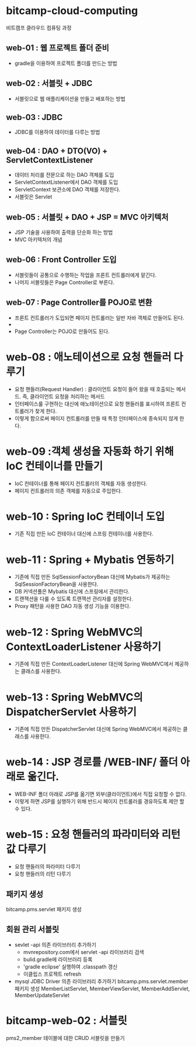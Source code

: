 # bitcamp-cloud-computing
비트캠프 클라우드 컴퓨팅 과정

## web-01 : 웹 프로젝트 폴더 준비
- gradle을 이용하여 프로젝트 폴더를 만드는 방법

## web-02 : 서블릿 + JDBC
- 서블릿으로 웹 애플리케이션을 만들고 배포하는 방법

## web-03 : JDBC
- JDBC를 이용하여 데이터를 다루는 방법

## web-04 : DAO + DTO(VO) + ServletContextListener
- 데이터 처리를 전문으로 하는 DAO 객체를 도입
- ServletContextListener에서 DAO 객체를 도입
- ServletContext 보관소에 DAO 객체를 저장한다.
- 서블릿은 Servlet

## web-05 : 서블릿 + DAO + JSP = MVC 아키텍처
- JSP 기술을 사용하여 출력을 단순화 하는 방법
- MVC 아키텍처의 개념


## web-06 : Front Controller 도입
- 서블릿들이 공통으로 수행하는 작업을 프론트 컨트롤러에게 맡긴다.
- 나머지 서블릿들은 Page Controller로 부른다.

## web-07 : Page Controller를 POJO로 변환
- 프론트 컨트롤러가 도입되면 페이지 컨트롤러는 일반 자바 객체로 만들어도 된다.
- 
- Page Controller는 POJO로 만들어도 된다.


# web-08 : 애노테이션으로 요청 핸들러 다루기
- 요청 핸들러(Request Handler) : 클라이언트 요청이 들어 왔을 때 호출되는 메서드.
  즉, 클라이언트 요청을 처리하는 메서드
- 인터페이스룰 구현하는 대신에 애노테이션으로 요청 핸들러를 표시하여 프론트 컨트롤러가 찾게 한다.
- 이렇게 함으로써 페이지 컨트롤러를 만들 때 특정 인터페이스에 종속되지 않게 한다.

# web-09 :객체 생성을 자동화 하기 위해 IoC 컨테이너를 만들기
- IoC 컨테이너를 통해 페이지 컨트롤러의 객체를 자동 생성한다.
- 페이지 컨트롤러의 의존 객체를 자동으로 주입한다.

# web-10 : Spring IoC 컨테이너 도입
- 기존 직접 만든 IoC 컨테이너 대신에 스프링 컨테이너를 사용한다.

# web-11 : Spring + Mybatis 연동하기
- 기존에 직접 만든 SqlSessionFactoryBean 대신에 Mybatis가 제공하는 SqlSessionFactoryBean을 사용한다. 
- DB 커넥션풀은 Mybatis 대신에 스프링에서 관리한다. 
- 트랜잭션을 다룰 수 있도록 트랜잭션 관리자를 설정한다. 
- Proxy 패턴을 사용한 DAO 자동 생성 기능을 이용한다.

# web-12 : Spring WebMVC의 ContextLoaderListener 사용하기
- 기존에 직접 만든 ContextLoaderListener 대신에 Spring WebMVC에서 제공하는 클래스를 사용한다.

# web-13 : Spring WebMVC의 DispatcherServlet 사용하기
- 기존에 직접 만든 DispatcherServlet 대신에 Spring WebMVC에서 제공하는 클래스를 사용한다.

# web-14 : JSP 경로를 /WEB-INF/ 폴더 아래로 옮긴다.
- WEB-INF 폴더 아래로 JSP를 옮기면 외부(클라이언트)에서 직접 요청할 수 없다.
- 이렇게 하면 JSP를 실행하기 위해 반드시 페이지 컨트롤러를 경유하도록 제안 할 수 있다.

# web-15 : 요청 핸들러의 파라미터와 리턴 값 다루기
- 요청 핸들러의 파라미터 다루기 
- 요청 핸들러의 리턴 다루기

## 패키지 생성
bitcamp.pms.servlet 패키지 생성

## 회원 관리 서블릿
- sevlet -api 의존 라이브러리 추가하기
    - mvnrepository.com에서 servlet -api 라이브러리 검색
    - bulid.gradle에 라이브러리 등록
    - 'gradle eclipse' 실행하여 .classpath 갱신
    - 이클립스 프로젝트 refresh
- mysql JDBC Driver 의존 라이브러리 추가하기
 bitcamp.pms.servlet.member 패키지 생성
MemberListServlet, MemberViewServlet, MemberAddServlet, MemberUpdateServlet

# bitcamp-web-02 : 서블릿
pms2_member 테이블에 대한 CRUD 서블릿을 만들기